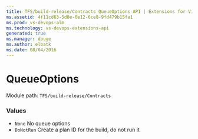 ```yaml
---
title: TFS/build-release/Contracts QueueOptions API | Extensions for Visual Studio Team Services
ms.assetid: 4f11cd63-5d8e-0e12-6ce8-9fd479b15fa1
ms.prod: vs-devops-alm
ms.technology: vs-devops-extensions-api
generated: true
ms.manager: douge
ms.author: elbatk
ms.date: 08/04/2016
---
```


# QueueOptions

Module path: `TFS/build-release/Contracts`

### Values

* `None` No queue options
* `DoNotRun` Create a plan ID for the build, do not run it
